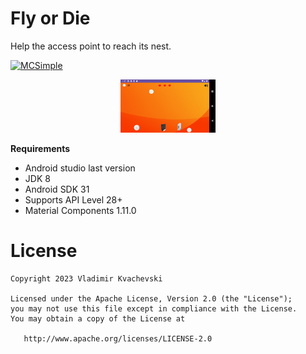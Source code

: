# Fly or Die
Help the access point to reach its nest.

[![MCSimple](https://img.shields.io/badge/MCSimple-Fly_or_Die-brightgreen?logo=MCSimple&link=https%3A%2F%2Fmcsimple.net
)](https://mcsimple.net)

<p align="center"><img src="assets/fly_or_die.png" width=30% height=30% /></p>

**Requirements**
- Android studio last version
- JDK 8
- Android SDK 31
- Supports API Level 28+
- Material Components 1.11.0



# License

    Copyright 2023 Vladimir Kvachevski

    Licensed under the Apache License, Version 2.0 (the "License");
    you may not use this file except in compliance with the License.
    You may obtain a copy of the License at

       http://www.apache.org/licenses/LICENSE-2.0
